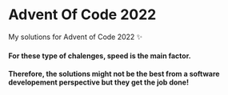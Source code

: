 # Advent Of Code 2022
My solutions for Advent of Code 2022 ✨


#### For these type of chalenges, speed is the main factor. 
#### Therefore, the solutions might not be the best from a software developement perspective but they get the job done!
